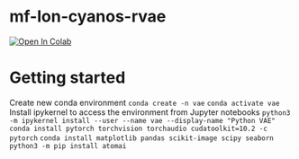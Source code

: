 # mf-lon-cyanos-rvae

[![Open In Colab](https://colab.research.google.com/assets/colab-badge.svg)](https://colab.research.google.com/github/Jsakkos/mf-lon-cyanos-rvae/blob/main/notebooks/cells_rVAE_indiv_CB_control.ipynb)

# Getting started
Create new conda environment
```conda create -n vae```
```conda activate vae```
Install ipykernel to access the environment from Jupyter notebooks
```python3 -m ipykernel install --user --name vae --display-name "Python VAE"```
```conda install pytorch torchvision torchaudio cudatoolkit=10.2 -c pytorch```
```conda install matplotlib pandas scikit-image scipy seaborn ```
```python3 -m pip install atomai```
